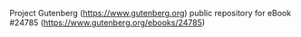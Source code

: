 Project Gutenberg (https://www.gutenberg.org) public repository for eBook #24785 (https://www.gutenberg.org/ebooks/24785)
